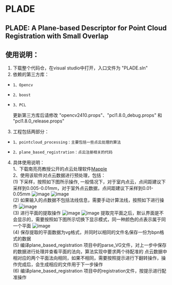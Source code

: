 # PLADE  
##  PLADE: A Plane-based Descriptor for Point Cloud Registration with Small Overlap  

## 使用说明：  
1. 下载整个代码仓，在visual studio中打开，入口文件为 "PLADE.sln"  
1. 依赖的第三方库：  
-     1、Opencv  
-     2、boost  
-     3、PCL  
    更新第三方库后请修改 "opencv2410.props"、"pcl1.8.0_debug.props" 和 "pcl1.8.0_release.props"  
3. 工程包括两部分：  
-     1、pointcloud_processing：主要包括一些点云处理的算法  
-     2、plane_based_registration：点云注册相关的代码  
4. 具体使用说明：  
    1、下载南亮亮教授公开的点云处理软件[Mapple ](https://3d.bk.tudelft.nl/liangliang/software.html)  
    2、使用该软件对点云数据进行预处理，包括：  
        (1) 下采样，按照如下图所示操作, 一般情况下，对于室内点云，点间距建议下采样到0.005-0.01mm，对于室外点云数据，点间距建议下采样到0.01-0.05mm
![image](https://github.com/chsl/PLADE/blob/master/plane_based_registration/image/downsample1.png)
![image](https://github.com/chsl/PLADE/blob/master/plane_based_registration/image/downsample2.png)  
        (2) 如果输入的点数据不包括法线信息，需要手动计算法线，按照如下进行操作
![image](https://github.com/chsl/PLADE/blob/master/plane_based_registration/image/normals.png)  
        (3) 进行平面的提取操作
![image](https://github.com/chsl/PLADE/blob/master/plane_based_registration/image/plane1.png)
![image](https://github.com/chsl/PLADE/blob/master/plane_based_registration/image/plane2.png)
提取完平面之后，默认界面是不会显示的，需要按照如下图所示切换下显示模式，同一种颜色的点表示属于同一个平面
![image](https://github.com/chsl/PLADE/blob/master/plane_based_registration/image/plane3.png)  
        (4) 保存提取的平面数据为vg格式，并同时以相同的文件名保存一份为bpn格式的数据  
        (5) 编译plane_based_registration 项目中的parse_VG文件，对上一步中保存的数据进行处理并查看平面的法向，算法实现中要求两个待配准的 点云数据中相对应的两个平面法向相同，如果不相同，需要按照提示进行下翻转操作，操作完成后，会生成相应的文件用于下一步操作  
        (6) 编译plane_based_registration 项目中的registration文件，按提示进行配准操作
        